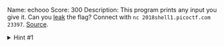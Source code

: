 Name: echooo
Score: 300
Description: This program prints any input you give it. Can you <a href='//2018shell1.picoctf.com/static/802110a231267eb07cdead16416dea12/echo'>leak</a> the flag? Connect with <code>nc 2018shell1.picoctf.com 23397</code>. <a href='//2018shell1.picoctf.com/static/802110a231267eb07cdead16416dea12/echo.c'>Source</a>.
<details><summary>Hint #1</summary>If only the program used puts...</details>